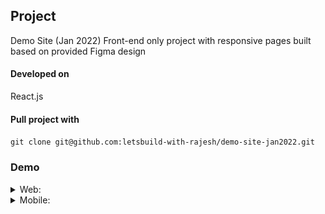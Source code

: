 ## Project
Demo Site (Jan 2022)
Front-end only project with responsive pages built based on provided Figma design

#### Developed on
React.js

#### Pull project with
`git clone git@github.com:letsbuild-with-rajesh/demo-site-jan2022.git`

### Demo

<details><summary>Web:</summary>
<p>

![Loading web demo gif ...](https://github.com/letsbuild-with-rajesh/demo-site-jan2022/blob/main/public/demo-web.gif?raw=true)

</p>
</details>

<details><summary>Mobile:</summary>
<p>

![Loading moile demo gif ...](https://github.com/letsbuild-with-rajesh/demo-site-jan2022/blob/main/public/demo-mob.gif?raw=true)

</p>
</details>